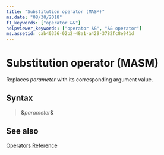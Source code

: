 ```yaml
---
title: "Substitution operator (MASM)"
ms.date: "08/30/2018"
f1_keywords: ["operator &&"]
helpviewer_keywords: ["operator &&", "&& operator"]
ms.assetid: cab40336-02b2-48a1-a429-3782fc8e941d
---
```

# Substitution operator (MASM)

Replaces *parameter* with its corresponding argument value.

## Syntax

> __&__*parameter*__&__

## See also

[Operators Reference](../../assembler/masm/operators-reference.md)<br/>